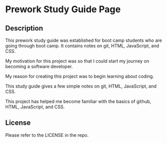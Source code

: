 # Prework Study Guide Page

## Description

This prework study guide was established for boot camp students who are going through boot camp. It contains notes on git, HTML, JavaScript, and CSS.

My motivation for this project was so that I could start my journey on becoming a software developer.

My reason for creating this project was to begin learning about coding.

This study guide gives a few simple notes on git, HTML, JavaScript, and CSS.

This project has helped me become familiar with the basics of github, HTML, JavaScript, and CSS.

## License

Please refer to the LICENSE in the repo.
